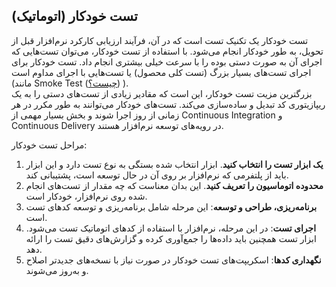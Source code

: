## تست خودکار (اتوماتیک)

<p>

تست خودکار یک تکنیک تست است که در آن، فرآیند ارزیابی کارکرد نرم‌افزار قبل از تحویل، به طور خودکار انجام می‌شود. با استفاده از تست خودکار، می‌توان تست‌هایی که اجرای آن به صورت دستی بوده را با سرعت خیلی بیشتری انجام داد. تست خودکار برای اجرای تست‌های بسیار بزرگ (تست کلی محصول) یا تست‌هایی با اجرای مداوم است (مانند 
Smoke Test
([چیست؟](https://www.techtarget.com/searchsoftwarequality/definition/smoke-testing#:~:text=Smoke%20testing%2C%20also%20called%20build,not%20delve%20into%20finer%20details.)) ). <br>
بزرگترین مزیت تست خودکار، این است که مقادیر زیادی از تست‌های دستی را به یک ریپازیتوری کد تبدیل و ساده‌سازی می‌کند. تست‌های خودکار می‌توانند به طور مکرر در هر زمانی از روز اجرا شوند و بخش بسیار مهمی از Continuous Integration و Continuous Delivery در رویه‌های توسعه نرم‌افزار هستند.

</p>

<p>

مراحل تست خودکار:
1. **یک ابزار تست را انتخاب کنید**. ابزار انتخاب شده بستگی به نوع تست دارد و  این ابزار باید از پلتفرمی که نرم‌افزار بر روی آن در حال توسعه است، پشتیبانی کند.
2. **محدوده اتوماسیون را تعریف کنید**. این بدان معناست که چه مقدار از تست‌های انجام شده روی نرم‌افزار، خودکار است.
3. **برنامه‌ریزی، طراحی و توسعه**: این مرحله شامل برنامه‌ریزی و توسعه کدهای تست است.
4. **اجرای تست**: در این مرحله، نرم‌افزار با استفاده از کدهای اتوماتیک تست می‌شود. ابزار تست همچنین باید داده‌ها را جمع‌آوری کرده و گزارش‌های دقیق تست را ارائه دهد.
5. **نگهداری کدها**: اسکریپت‌های تست خودکار در صورت نیاز با نسخه‌های جدیدتر اصلاح و به‌روز می‌شوند.

</p>